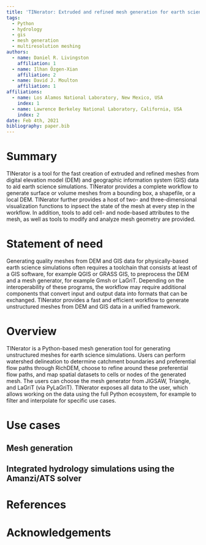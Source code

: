 ```yaml
---
title: 'TINerator: Extruded and refined mesh generation for earth science applications'
tags:
  - Python
  - hydrology
  - gis
  - mesh generation
  - multiresolution meshing
authors:
  - name: Daniel R. Livingston
    affiliation: 1
  - name: Ilhan Özgen-Xian
    affiliation: 2
  - name: David J. Moulton
    affiliation: 1
affiliations:
  - name: Los Alamos National Laboratory, New Mexico, USA
    index: 1
  - name: Lawrence Berkeley National Laboratory, California, USA
    index: 2
date: Feb 4th, 2021
bibliography: paper.bib
---
```


# Summary

TINerator is a tool for the fast creation of extruded and refined
meshes from digital elevation model (DEM) and geographic information
system (GIS) data to aid earth science simulations.  TINerator
provides a complete workflow to generate surface or volume meshes from
a bounding box, a shapefile, or a local DEM.  TINerator further
provides a host of two- and three-dimensional visualization functions
to inpsect the state of the mesh at every step in the workflow.  In
addition, tools to add cell- and node-based attributes to the mesh, as
well as tools to modify and analyze mesh geometry are provided.

# Statement of need

Generating quality meshes from DEM and GIS data for physically-based
earth science simulations often requires a toolchain that consists at
least of a GIS software, for example QGIS or GRASS GIS, to preprocess
the DEM and a mesh generator, for example Gmsh or LaGriT.  Depending
on the interoperability of these programs, the workflow may require
additional components that convert input and output data into formats
that can be exchanged.  TINerator provides a fast and efficient
workflow to generate unstructured meshes from DEM and GIS data in a
unified framework.

# Overview

TINerator is a Python-based mesh generation tool for generating
unstructured meshes for earth science simulations.  Users can perform
watershed delineation to determine catchment boundaries and
preferential flow paths through RichDEM, choose to refine around these
preferential flow paths, and map spatial datasets to cells or nodes of
the generated mesh.  The users can choose the mesh generator from
JIGSAW, Triangle, and LaGriT (via PyLaGriT).  TINerator exposes all
data to the user, which allows working on the data using the full
Python ecosystem, for example to filter and interpolate for specific
use cases.

# Use cases

## Mesh generation

## Integrated hydrology simulations using the Amanzi/ATS solver

# References

# Acknowledgements

